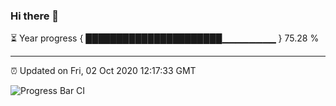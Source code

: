 ### Hi there 👋

⏳ Year progress { ██████████████████████▁▁▁▁▁▁▁▁ } 75.28 %

---

⏰ Updated on Fri, 02 Oct 2020 12:17:33 GMT

![Progress Bar CI](https://github.com/liununu/liununu/workflows/Progress%20Bar%20CI/badge.svg)
